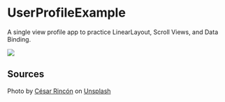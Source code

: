 # UserProfileExample
A single view profile app to practice LinearLayout, Scroll Views, and Data Binding.

![](user_profile_app.gif)

## Sources
Photo by [César Rincón](https://unsplash.com/@cesarfrv93?utm_source=unsplash&utm_medium=referral&utm_content=creditCopyText) on [Unsplash](https://unsplash.com/s/photos/profile?utm_source=unsplash&utm_medium=referral&utm_content=creditCopyText)
